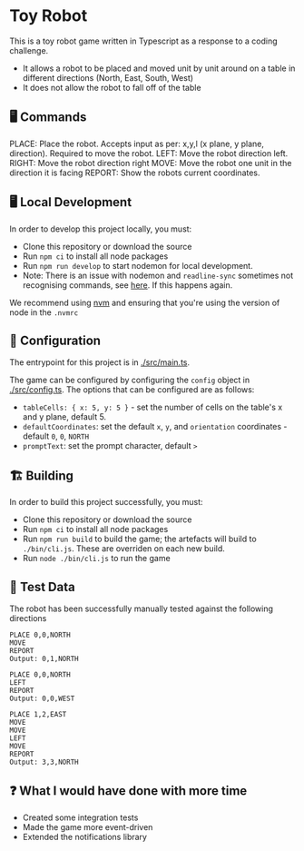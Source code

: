 # Toy Robot

This is a toy robot game written in Typescript as a response to a coding challenge.

- It allows a robot to be placed and moved unit by unit around on a table in different directions (North, East, South, West)
- It does not allow the robot to fall off of the table

## 🖥️ Commands

PLACE: Place the robot. Accepts input as per: x,y,l (x plane, y plane, direction). Required to move the robot.
LEFT: Move the robot direction left.
RIGHT: Move the robot direction right
MOVE: Move the robot one unit in the direction it is facing
REPORT: Show the robots current coordinates.

## 🖥️ Local Development

In order to develop this project locally, you must:

- Clone this repository or download the source
- Run `npm ci` to install all node packages
- Run `npm run develop` to start nodemon for local development.
- Note: There is an issue with nodemon and `readline-sync` sometimes not recognising commands, see [here](https://stackoverflow.com/questions/53380499/node-readline-sync-module-enter-key-doesnt-consistently-function). If this happens again.

We recommend using [nvm](https://github.com/nvm-sh/nvm) and ensuring that you're using the version of node in the `.nvmrc`

## 🔧 Configuration

The entrypoint for this project is in [./src/main.ts](./src/main.ts).

The game can be configured by configuring the `config` object in [./src/config.ts](./src/config.ts). The options that can be configured are as follows:

- `tableCells: { x: 5, y: 5 }` - set the number of cells on the table's x and y plane, default 5.
- `defaultCoordinates`: set the default `x`, `y`, and `orientation` coordinates - default `0`, `0`, `NORTH`
- `promptText`: set the prompt character, default `>`

## 🏗️ Building

In order to build this project successfully, you must:

- Clone this repository or download the source
- Run `npm ci` to install all node packages
- Run `npm run build` to build the game; the artefacts will build to `./bin/cli.js`. These are overriden on each new build.
- Run `node ./bin/cli.js` to run the game

## 🧪 Test Data

The robot has been successfully manually tested against the following directions

```plain
PLACE 0,0,NORTH
MOVE
REPORT
Output: 0,1,NORTH
```

```plain
PLACE 0,0,NORTH
LEFT
REPORT
Output: 0,0,WEST
```

```plain
PLACE 1,2,EAST
MOVE
MOVE
LEFT
MOVE
REPORT
Output: 3,3,NORTH
```

## ❓ What I would have done with more time

- Created some integration tests
- Made the game more event-driven
- Extended the notifications library
